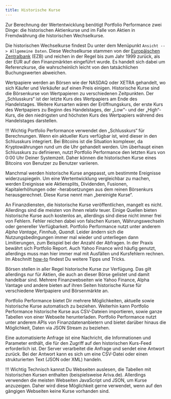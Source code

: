 ```yaml
---
title: Historische Kurse
---
```


Zur Berechnung der Wertentwicklung benötigt Portfolio Performance zwei Dinge: die historischen Aktienkurse und im Falle von Aktien in Fremdwährung die historischen Wechselkurse.

Die historischen Wechselkurse findest Du unter dem Menüpunkt `Ansicht --> Allgemeine Daten`. Diese Wechselkurse stammen von der [Europäischen Zentralbank](https://www.ecb.europa.eu/stats/policy_and_exchange_rates/euro_reference_exchange_rates/html/index.en.html) (EZB) und reichen in der Regel bis zum Jahr 1999 zurück, als der EUR auf den Finanzmärkten eingeführt wurde. Es handelt sich dabei um Referenzkurse, die wahrscheinlich leicht von den tatsächlichen Buchungswerten abweichen.

Wertpapiere werden an Börsen wie der NASDAQ oder XETRA gehandelt, wo sich Käufer und Verkäufer auf einen Preis einigen. Historische Kurse sind die Börsenkurse von Wertpapieren zu verschiedenen Zeitpunkten. Der „Schlusskurs“ ist der letzte Kurs des Wertpapiers am Ende des Handelstages. Weitere Kursarten wären der Eröffnungskurs, der erste Kurs des Wertpapiers zu Beginn des Handelstages, der „Low“- und der „High“-Kurs, die den niedrigsten und höchsten Kurs des Wertpapiers während des Handelstages darstellen.

!!! Wichtig
    Portfolio Performance verwendet den „Schlusskurs“ für Berechnungen. Wenn ein aktueller Kurs verfügbar ist, wird dieser in den Schlusskurs integriert. Bei Bitcoins ist die Situation komplexer, da Kryptowährungen rund um die Uhr gehandelt werden. Um überhaupt einen Schlusskurs zu definieren, nutzt Portfolio Performance den letzten Kurs von 0:00 Uhr Deiner Systemzeit. Daher können die historischen Kurse eines Bitcoins von Benutzer zu Benutzer variieren.

Manchmal werden historische Kurse angepasst, um bestimmte Ereignisse widerzuspiegeln. Um eine Wertentwicklung vergleichbar zu machen, werden Ereignisse wie Aktiensplits, Dividenden, Fusionen, Kapitalerhöhungen oder -herabsetzungen aus dem reinen Börsenkurs herausgerechnet. Diese Kurse nennt man „bereinigte Kurse“. 

An Finanzdiensten, die historische Kurse veröffentlichen, mangelt es nicht. Allerdings sind die meisten von ihnen relativ teuer. Einige Quellen bieten historische Kurse auch kostenlos an, allerdings sind diese nicht immer frei von Fehlern. Fehler reichen dabei von falschen Kursen, Währungswechseln oder genereller Verfügbarkeit.
Portfolio Performance nutzt unter anderem *Alpha Vantage*, *Finnhub*, *Quandl*. Leider ändern sich die Nutzungsbedingungen immer mal wieder und unterliegen dann Limitierungen, zum Beispiel bei der Anzahl der Abfragen. In der Praxis bewährt sich Portfolio Report. Auch Yahoo Finance wird häufig genutzt, allerdings muss man hier immer mal mit Ausfällen und Kursfehlern rechnen. Im Abschnitt [how-to](../how-to/historische-aktienkurse/index.md) findest Du weitere Tipps und Tricks.

Börsen stellen in aller Regel historische Kurse zur Verfügung. Das gilt allerdings nur für Aktien, die auch an dieser Börse gelistet und damit handelbar sind. Mehrere Finanzwebseiten wie Yahoo Finance, Alpha Vantage und andere bieten auf ihren Seiten historische Kurse für verschiedene Wertpapiere und Börsenmärkte an.

Portfolio Performance bietet Dir mehrere Möglichkeiten, aktuelle sowie historische Kurse automatisch zu beziehen. Weiterhin kann Portfolio Performance historische Kurse aus CSV-Dateien importieren, sowie ganze Tabellen von einer Webseite herunterladen.
Portfolio Performance nutzt unter anderem APIs von Finanzdatenanbietern und bietet darüber hinaus die Möglichkeit, Daten via JSON Stream zu beziehen.

Eine automatisierte Anfrage ist eine Nachricht, die Informationen und Parameter enthält, die für den Zugriff auf den historischen Kurs-Feed erforderlich ist.
Der Server verarbeitet die Anfrage und sendet eine Antwort zurück. Bei der Antwort kann es sich um eine CSV-Datei oder einen strukturierten Text (JSON oder XML) handeln.

!!! Wichtig
    Technisch kannst Du Webseiten auslesen, die Tabellen mit historischen Kursen enthalten (beispielsweise Ariva.de). Allerdings verwenden die meisten Webseiten JavaScript und JSON, um Kurse anzuzeigen. Daher wird diese Möglichkeit gerne verwendet, wenn auf den gängigen Webseiten keine Kurse vorhanden sind.